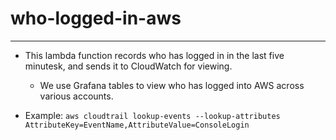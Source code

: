 # who-logged-in-aws
---

* This lambda function records who has logged in in the last five minutesk, and sends it to CloudWatch for viewing.
  * We use Grafana tables to view who has logged into AWS across various accounts.

* Example:
`aws cloudtrail lookup-events --lookup-attributes AttributeKey=EventName,AttributeValue=ConsoleLogin`
